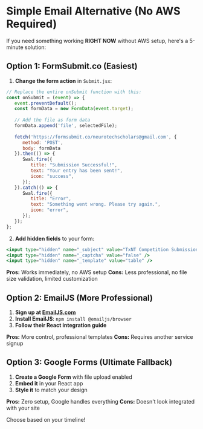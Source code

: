 # Simple Email Alternative (No AWS Required)

If you need something working **RIGHT NOW** without AWS setup, here's a 5-minute solution:

## Option 1: FormSubmit.co (Easiest)

1. **Change the form action** in `Submit.jsx`:

```jsx
// Replace the entire onSubmit function with this:
const onSubmit = (event) => {
   event.preventDefault();
   const formData = new FormData(event.target);
   
   // Add the file as form data
   formData.append('file', selectedFile);
   
   fetch('https://formsubmit.co/neurotechscholars@gmail.com', {
      method: 'POST',
      body: formData
   }).then(() => {
      Swal.fire({
         title: "Submission Successful!",
         text: "Your entry has been sent!",
         icon: "success",
      });
   }).catch(() => {
      Swal.fire({
         title: "Error",
         text: "Something went wrong. Please try again.",
         icon: "error",
      });
   });
};
```

2. **Add hidden fields** to your form:
```jsx
<input type="hidden" name="_subject" value="TxNT Competition Submission" />
<input type="hidden" name="_captcha" value="false" />
<input type="hidden" name="_template" value="table" />
```

**Pros:** Works immediately, no AWS setup
**Cons:** Less professional, no file size validation, limited customization

## Option 2: EmailJS (More Professional)

1. **Sign up at [EmailJS.com](https://www.emailjs.com/)**
2. **Install EmailJS**: `npm install @emailjs/browser`
3. **Follow their React integration guide**

**Pros:** More control, professional templates
**Cons:** Requires another service signup

## Option 3: Google Forms (Ultimate Fallback)

1. **Create a Google Form** with file upload enabled
2. **Embed it** in your React app
3. **Style it** to match your design

**Pros:** Zero setup, Google handles everything
**Cons:** Doesn't look integrated with your site

Choose based on your timeline! 